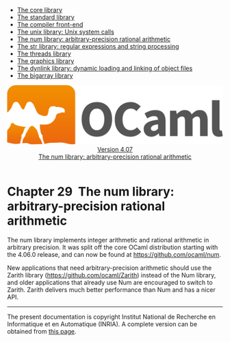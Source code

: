 <!-- ((! set title Manual !)) ((! set documentation !)) ((! set manual !)) ((! set nobreadcrumb !)) -->
<div class="manual content"><ul class="part_menu"><li><a href="core.html">The core library</a></li><li><a href="stdlib.html">The standard library</a></li><li><a href="parsing.html">The compiler front-end</a></li><li><a href="libunix.html">The unix library: Unix system calls</a></li><li class="active"><a href="libnum.html">The num library: arbitrary-precision rational arithmetic</a></li><li><a href="libstr.html">The str library: regular expressions and string processing</a></li><li><a href="libthreads.html">The threads library</a></li><li><a href="libgraph.html">The graphics library</a></li><li><a href="libdynlink.html">The dynlink library: dynamic loading and linking of object files</a></li><li><a href="libbigarray.html">The bigarray library</a></li></ul><header><nav class="toc brand"><a class="brand" href="https://ocaml.org/"><img src="colour-logo-gray.svg" class="svg" alt="OCaml"></a></nav><nav class="toc"><div class="toc_version"><a href="/docs" id="version-select">Version 4.07</a></div><div class="toc_title"><a href="#">The num library: arbitrary-precision rational arithmetic</a></div></nav></header>




<h1 class="chapter" id="sec561"><span>Chapter 29</span>&nbsp;&nbsp;The num library: arbitrary-precision rational arithmetic</h1>
<p>The <span class="c003">num</span> library implements integer arithmetic and rational
arithmetic in arbitrary precision. It was split off the core
OCaml distribution starting with the 4.06.0 release, and can now be found
at <a href="https://github.com/ocaml/num"><span class="c003">https://github.com/ocaml/num</span></a>.</p><p>New applications that need arbitrary-precision arithmetic should use the
<span class="c003">Zarith</span> library (<a href="https://github.com/ocaml/Zarith"><span class="c003">https://github.com/ocaml/Zarith</span></a>) instead of the <span class="c003">Num</span>
library, and older applications that already use <span class="c003">Num</span> are encouraged to
switch to <span class="c003">Zarith</span>. <span class="c003">Zarith</span> delivers much better performance than <span class="c003">Num</span>
and has a nicer API.

</p>
<hr>





<div class="copyright">The present documentation is copyright Institut National de Recherche en Informatique et en Automatique (INRIA). A complete version can be obtained from <a href="http://caml.inria.fr/pub/docs/manual-ocaml/">this page</a>.</div></div>